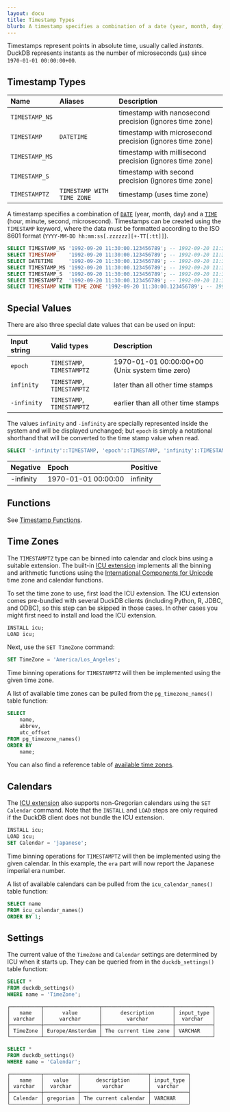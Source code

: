 ```yaml
---
layout: docu
title: Timestamp Types
blurb: A timestamp specifies a combination of a date (year, month, day) and a time (hour, minute, second, microsecond).
---
```


Timestamps represent points in absolute time, usually called *instants*.
DuckDB represents instants as the number of microseconds (µs) since `1970-01-01 00:00:00+00`.

## Timestamp Types

| Name | Aliases | Description |
|:---|:---|:---|
| `TIMESTAMP_NS` |                            | timestamp with nanosecond precision (ignores time zone)  |
| `TIMESTAMP`    | `DATETIME`                 | timestamp with microsecond precision (ignores time zone) |
| `TIMESTAMP_MS` |                            | timestamp with millisecond precision (ignores time zone) |
| `TIMESTAMP_S`  |                            | timestamp with second precision (ignores time zone)      |
| `TIMESTAMPTZ`  | `TIMESTAMP WITH TIME ZONE` | timestamp (uses time zone)                               |

A timestamp specifies a combination of [`DATE`](date) (year, month, day) and a [`TIME`](time) (hour, minute, second, microsecond). Timestamps can be created using the `TIMESTAMP` keyword, where the data must be formatted according to the ISO 8601 format (`YYYY-MM-DD hh:mm:ss[.zzzzzz][+-TT[:tt]]`).

```sql
SELECT TIMESTAMP_NS '1992-09-20 11:30:00.123456789'; -- 1992-09-20 11:30:00.123456
SELECT TIMESTAMP    '1992-09-20 11:30:00.123456789'; -- 1992-09-20 11:30:00.123456
SELECT DATETIME     '1992-09-20 11:30:00.123456789'; -- 1992-09-20 11:30:00.123456
SELECT TIMESTAMP_MS '1992-09-20 11:30:00.123456789'; -- 1992-09-20 11:30:00.123
SELECT TIMESTAMP_S  '1992-09-20 11:30:00.123456789'; -- 1992-09-20 11:30:00
SELECT TIMESTAMPTZ  '1992-09-20 11:30:00.123456789'; -- 1992-09-20 11:30:00.123456+00
SELECT TIMESTAMP WITH TIME ZONE '1992-09-20 11:30:00.123456789'; -- 1992-09-20 11:30:00.123456+00
```

## Special Values

There are also three special date values that can be used on input:

<div class="narrow_table"></div>

| Input string | Valid types                | Description                                    |
|:-------------|:---------------------------|:-----------------------------------------------|
| `epoch`      | `TIMESTAMP`, `TIMESTAMPTZ` | 1970-01-01 00:00:00+00 (Unix system time zero) |
| `infinity`   | `TIMESTAMP`, `TIMESTAMPTZ` | later than all other time stamps               |
| `-infinity`  | `TIMESTAMP`, `TIMESTAMPTZ` | earlier than all other time stamps             |

The values `infinity` and `-infinity` are specially represented inside the system and will be displayed unchanged; 
but `epoch` is simply a notational shorthand that will be converted to the time stamp value when read.

```sql
SELECT '-infinity'::TIMESTAMP, 'epoch'::TIMESTAMP, 'infinity'::TIMESTAMP;
```

<div class="narrow_table"></div>

| Negative  | Epoch               | Positive |
|:----------|:--------------------|:---------|
| -infinity | 1970-01-01 00:00:00 | infinity |

## Functions

See [Timestamp Functions](../../sql/functions/timestamp).

## Time Zones

The `TIMESTAMPTZ` type can be binned into calendar and clock bins using a suitable extension.
The built-in [ICU extension](../../extensions/icu) implements all the binning and arithmetic functions using the
[International Components for Unicode](https://icu.unicode.org) time zone and calendar functions.

To set the time zone to use, first load the ICU extension. The ICU extension comes pre-bundled with several DuckDB clients (including Python, R, JDBC, and ODBC), so this step can be skipped in those cases. In other cases you might first need to install and load the ICU extension.

```sql
INSTALL icu;
LOAD icu;
```

Next, use the `SET TimeZone` command:

```sql
SET TimeZone = 'America/Los_Angeles';
```

Time binning operations for `TIMESTAMPTZ` will then be implemented using the given time zone.

A list of available time zones can be pulled from the `pg_timezone_names()` table function:

```sql
SELECT 
    name,
    abbrev,
    utc_offset 
FROM pg_timezone_names() 
ORDER BY 
    name;
```

You can also find a reference table of [available time zones](../../sql/data_types/timezones).

## Calendars

The [ICU extension](../../extensions/icu) also supports non-Gregorian calendars using the `SET Calendar` command.
Note that the `INSTALL` and `LOAD` steps are only required if the DuckDB client does not bundle the ICU extension.

```sql
INSTALL icu;
LOAD icu;
SET Calendar = 'japanese';
```

Time binning operations for `TIMESTAMPTZ` will then be implemented using the given calendar.
In this example, the `era` part will now report the Japanese imperial era number.

A list of available calendars can be pulled from the `icu_calendar_names()` table function:

```sql
SELECT name
FROM icu_calendar_names()
ORDER BY 1;
```

## Settings

The current value of the `TimeZone` and `Calendar` settings are determined by ICU when it starts up.
They can be queried from in the `duckdb_settings()` table function:

```sql
SELECT *
FROM duckdb_settings()
WHERE name = 'TimeZone';
```
```text
┌──────────┬──────────────────┬───────────────────────┬────────────┐
│   name   │      value       │      description      │ input_type │
│ varchar  │     varchar      │        varchar        │  varchar   │
├──────────┼──────────────────┼───────────────────────┼────────────┤
│ TimeZone │ Europe/Amsterdam │ The current time zone │ VARCHAR    │
└──────────┴──────────────────┴───────────────────────┴────────────┘
```
```sql
SELECT *
FROM duckdb_settings()
WHERE name = 'Calendar';
```
```text
┌──────────┬───────────┬──────────────────────┬────────────┐
│   name   │   value   │     description      │ input_type │
│ varchar  │  varchar  │       varchar        │  varchar   │
├──────────┼───────────┼──────────────────────┼────────────┤
│ Calendar │ gregorian │ The current calendar │ VARCHAR    │
└──────────┴───────────┴──────────────────────┴────────────┘
```
